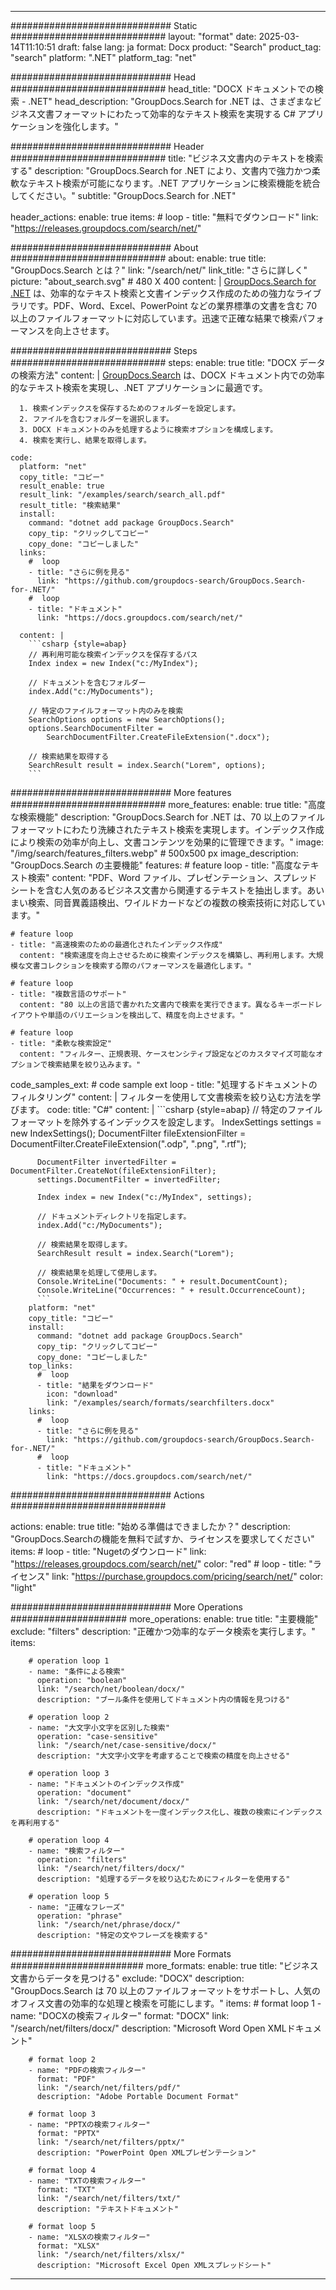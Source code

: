 
---
############################# Static ############################
layout: "format"
date:  2025-03-14T11:10:51
draft: false
lang: ja
format: Docx
product: "Search"
product_tag: "search"
platform: ".NET"
platform_tag: "net"

############################# Head ############################
head_title: "DOCX ドキュメントでの検索 - .NET"
head_description: "GroupDocs.Search for .NET は、さまざまなビジネス文書フォーマットにわたって効率的なテキスト検索を実現する C# アプリケーションを強化します。"

############################# Header ############################
title: "ビジネス文書内のテキストを検索する" 
description: "GroupDocs.Search for .NET により、文書内で強力かつ柔軟なテキスト検索が可能になります。.NET アプリケーションに検索機能を統合してください。"
subtitle: "GroupDocs.Search for .NET" 

header_actions:
  enable: true
  items:
    #  loop
    - title: "無料でダウンロード"
      link: "https://releases.groupdocs.com/search/net/"
      
############################# About ############################
about:
    enable: true
    title: "GroupDocs.Search とは？"
    link: "/search/net/"
    link_title: "さらに詳しく"
    picture: "about_search.svg" # 480 X 400
    content: |
       [GroupDocs.Search for .NET](/search/net/) は、効率的なテキスト検索と文書インデックス作成のための強力なライブラリです。PDF、Word、Excel、PowerPoint などの業界標準の文書を含む 70 以上のファイルフォーマットに対応しています。迅速で正確な結果で検索パフォーマンスを向上させます。

############################# Steps ############################
steps:
    enable: true
    title: "DOCX データの検索方法"
    content: |
      [GroupDocs.Search](/search/net/) は、DOCX ドキュメント内での効率的なテキスト検索を実現し、.NET アプリケーションに最適です。
      
      1. 検索インデックスを保存するためのフォルダーを設定します。
      2. ファイルを含むフォルダーを選択します。
      3. DOCX ドキュメントのみを処理するように検索オプションを構成します。
      4. 検索を実行し、結果を取得します。
   
    code:
      platform: "net"
      copy_title: "コピー"
      result_enable: true
      result_link: "/examples/search/search_all.pdf"
      result_title: "検索結果"
      install:
        command: "dotnet add package GroupDocs.Search"
        copy_tip: "クリックしてコピー"
        copy_done: "コピーしました"
      links:
        #  loop
        - title: "さらに例を見る"
          link: "https://github.com/groupdocs-search/GroupDocs.Search-for-.NET/"
        #  loop
        - title: "ドキュメント"
          link: "https://docs.groupdocs.com/search/net/"
          
      content: |
        ```csharp {style=abap}
        // 再利用可能な検索インデックスを保存するパス
        Index index = new Index("c:/MyIndex");

        // ドキュメントを含むフォルダー
        index.Add("c:/MyDocuments");

        // 特定のファイルフォーマット内のみを検索
        SearchOptions options = new SearchOptions();
        options.SearchDocumentFilter = 
            SearchDocumentFilter.CreateFileExtension(".docx");

        // 検索結果を取得する
        SearchResult result = index.Search("Lorem", options);
        ```            

############################# More features ############################
more_features:
  enable: true
  title: "高度な検索機能"
  description: "GroupDocs.Search for .NET は、70 以上のファイルフォーマットにわたり洗練されたテキスト検索を実現します。インデックス作成により検索の効率が向上し、文書コンテンツを効果的に管理できます。"
  image: "/img/search/features_filters.webp" # 500x500 px
  image_description: "GroupDocs.Search の主要機能"
  features:
    # feature loop
    - title: "高度なテキスト検索"
      content: "PDF、Word ファイル、プレゼンテーション、スプレッドシートを含む人気のあるビジネス文書から関連するテキストを抽出します。あいまい検索、同音異義語検出、ワイルドカードなどの複数の検索技術に対応しています。"

    # feature loop
    - title: "高速検索のための最適化されたインデックス作成"
      content: "検索速度を向上させるために検索インデックスを構築し、再利用します。大規模な文書コレクションを検索する際のパフォーマンスを最適化します。"

    # feature loop
    - title: "複数言語のサポート"
      content: "80 以上の言語で書かれた文書内で検索を実行できます。異なるキーボードレイアウトや単語のバリエーションを検出して、精度を向上させます。"

    # feature loop
    - title: "柔軟な検索設定"
      content: "フィルター、正規表現、ケースセンシティブ設定などのカスタマイズ可能なオプションで検索結果を絞り込みます。"
      
  code_samples_ext:
    # code sample ext loop
    - title: "処理するドキュメントのフィルタリング"
      content: |
        フィルターを使用して文書検索を絞り込む方法を学びます。
      code:
        title: "C#"
        content: |
          ```csharp {style=abap}
          // 特定のファイルフォーマットを除外するインデックスを設定します。
          IndexSettings settings = new IndexSettings();
          DocumentFilter fileExtensionFilter = 
            DocumentFilter.CreateFileExtension(".odp", ".png", ".rtf");

          DocumentFilter invertedFilter = DocumentFilter.CreateNot(fileExtensionFilter);
          settings.DocumentFilter = invertedFilter;

          Index index = new Index("c:/MyIndex", settings);
              
          // ドキュメントディレクトリを指定します。
          index.Add("c:/MyDocuments");

          // 検索結果を取得します。
          SearchResult result = index.Search("Lorem");
          
          // 検索結果を処理して使用します。
          Console.WriteLine("Documents: " + result.DocumentCount);
          Console.WriteLine("Occurrences: " + result.OccurrenceCount);
          ```
        platform: "net"
        copy_title: "コピー"
        install:
          command: "dotnet add package GroupDocs.Search"
          copy_tip: "クリックしてコピー"
          copy_done: "コピーしました"
        top_links:
          #  loop
          - title: "結果をダウンロード"
            icon: "download"
            link: "/examples/search/formats/searchfilters.docx"
        links:
          #  loop
          - title: "さらに例を見る"
            link: "https://github.com/groupdocs-search/GroupDocs.Search-for-.NET/"
          #  loop
          - title: "ドキュメント"
            link: "https://docs.groupdocs.com/search/net/"
            

            


############################# Actions ############################

actions:
  enable: true
  title: "始める準備はできましたか？"
  description: "GroupDocs.Searchの機能を無料で試すか、ライセンスを要求してください"
  items:
    #  loop
    - title: "Nugetのダウンロード"
      link: "https://releases.groupdocs.com/search/net/"
      color: "red"
        #  loop
    - title: "ライセンス"
      link: "https://purchase.groupdocs.com/pricing/search/net/"
      color: "light"


############################# More Operations #####################
more_operations:
    enable: true
    title: "主要機能"
    exclude: "filters"
    description: "正確かつ効率的なデータ検索を実行します。"
    items: 
          
        # operation loop 1
        - name: "条件による検索"
          operation: "boolean"
          link: "/search/net/boolean/docx/"
          description: "ブール条件を使用してドキュメント内の情報を見つける"

        # operation loop 2
        - name: "大文字小文字を区別した検索"
          operation: "case-sensitive"
          link: "/search/net/case-sensitive/docx/"
          description: "大文字小文字を考慮することで検索の精度を向上させる"

        # operation loop 3
        - name: "ドキュメントのインデックス作成"
          operation: "document"
          link: "/search/net/document/docx/"
          description: "ドキュメントを一度インデックス化し、複数の検索にインデックスを再利用する"

        # operation loop 4
        - name: "検索フィルター"
          operation: "filters"
          link: "/search/net/filters/docx/"
          description: "処理するデータを絞り込むためにフィルターを使用する"

        # operation loop 5
        - name: "正確なフレーズ"
          operation: "phrase"
          link: "/search/net/phrase/docx/"
          description: "特定の文やフレーズを検索する"
          
        
          
############################# More Formats ########################
more_formats:
    enable: true
    title: "ビジネス文書からデータを見つける"
    exclude: "DOCX"
    description: "GroupDocs.Search は 70 以上のファイルフォーマットをサポートし、人気のオフィス文書の効率的な処理と検索を可能にします。"
    items: 
        # format loop 1
        - name: "DOCXの検索フィルター"
          format: "DOCX"
          link: "/search/net/filters/docx/"
          description: "Microsoft Word Open XMLドキュメント"
          
        # format loop 2
        - name: "PDFの検索フィルター"
          format: "PDF"
          link: "/search/net/filters/pdf/"
          description: "Adobe Portable Document Format"
          
        # format loop 3
        - name: "PPTXの検索フィルター"
          format: "PPTX"
          link: "/search/net/filters/pptx/"
          description: "PowerPoint Open XMLプレゼンテーション"

        # format loop 4
        - name: "TXTの検索フィルター"
          format: "TXT"
          link: "/search/net/filters/txt/"
          description: "テキストドキュメント"
          
        # format loop 5
        - name: "XLSXの検索フィルター"
          format: "XLSX"
          link: "/search/net/filters/xlsx/"
          description: "Microsoft Excel Open XMLスプレッドシート"
  

---
